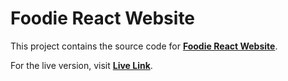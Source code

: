 # **Foodie React Website**

This project contains the source code for [**Foodie React Website**](https://github.com/ankushh19/foodie-react-website).

For the live version, visit [**Live Link**](https://foodie-react-ankush.netlify.app/).
